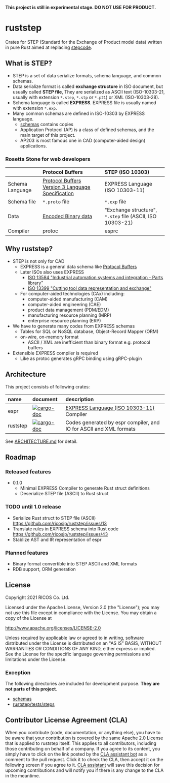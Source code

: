 **This project is still in experimental stage. DO NOT USE FOR PRODUCT.**

ruststep
=========

Crates for STEP (Standard for the Exchange of Product model data) written in pure Rust
aimed at replacing [stepcode](https://github.com/stepcode/stepcode).

What is STEP?
--------------

- STEP is a set of data serialize formats, schema language, and common schemas.
- Data serialize format is called **exchange structure** in ISO document, but usually called **STEP file**,
  They are serialized as ASCII text (ISO-10303-21, usually with extension `*.step`, `*.stp` or `*.p21`) or XML (ISO-10303-28).
- Schema language is called **EXPRESS**. EXPRESS file is usually named with extension `*.exp`.
- Many common schemas are defined in ISO-10303 by EXPRESS language.
  - [schemas](./schemas) contains copies
  - Application Protocol (AP) is a class of defined schemas, and the main target of this project.
  - AP203 is most famous one in CAD (computer-aided design) applications.

### Rosetta Stone for web developers

|                 | Protocol Buffers                                           | STEP (ISO 10303)                                         |
|:----------------|:-----------------------------------------------------------|:---------------------------------------------------------|
| Schema Language | [Protocol Buffers Version 3 Language Specification][pbspec]| EXPRESS Language (ISO 10303-11)                          |
| Schema file     | `*.proto` file                                             | `*.exp` file                                             |
| Data            | [Encoded Binary data][pbencoding]                          | "Exchange structure", `*.step` file (ASCII, ISO 10303-21)|
| Compiler        | protoc                                                     | esprc                                                    |

[pbspec]: https://developers.google.com/protocol-buffers/docs/reference/proto3-spec
[pbencoding]: https://developers.google.com/protocol-buffers/docs/encoding

Why ruststep?
--------------

- STEP is not only for CAD
  - EXPRESS is a general data schema like [Protocol Buffers][pbspec]
  - Later ISOs also uses EXPRESS
    - [ISO 13584 "Industrial automation systems and integration - Parts library"](https://www.iso.org/standard/43423.html)
    - [ISO 13399 "Cutting tool data representation and exchange"](https://www.iso.org/standard/36757.html)
  - For computer-aided technologies (CAx) including:
    - computer-aided manufacturing (CAM)
    - computer-aided engineering (CAE)
    - product data management (PDM/EDM)
    - manufacturing resource planning (MRP)
    - enterprise resource planning (ERP)
- We have to generate many codes from EXPRESS schemas
  - Tables for SQL or NoSQL database, Object-Record Mapper (ORM)
  - on-wire, on-memory format
    - ASCII / XML are inefficient than binary format e.g. protocol buffers
- Extensible EXPRESS compiler is required
  - Like as protoc generates gRPC binding using gRPC-plugin

Architecture
-------------

This project consists of following crates:

| name         | document                                                                    | description                                                        |
|:-------------|:----------------------------------------------------------------------------|:-------------------------------------------------------------------|
| espr         | [![cargo-doc](https://img.shields.io/badge/cargo--doc-espr-blue)][espr-doc]         | [EXPRESS Language (ISO 10303-11)][EXPRESS] Compiler                |
| ruststep     | [![cargo-doc](https://img.shields.io/badge/cargo--doc-ruststep-blue)][ruststep-doc] | Codes generated by espr compiler, and IO for ASCII and XML formats |

[espr-doc]: https://ricosjp.github.io/ruststep/espr/index.html
[ruststep-doc]: https://ricosjp.github.io/ruststep/ruststep/index.html
[EXPRESS]: https://www.iso.org/standard/38047.html

See [ARCHITECTURE.md](./ARCHITECTURE.md) for detail.

Roadmap
--------

### Released features

- 0.1.0
  - Minimal EXPRESS Compiler to generate Rust struct definitions
  - Deserialize STEP file (ASCII) to Rust struct

### TODO until 1.0 release

- Serialize Rust struct to STEP file (ASCII) https://github.com/ricosjp/ruststep/issues/13
- Translate rules in EXPRESS schema into Rust code https://github.com/ricosjp/ruststep/issues/43
- Stablize AST and IR representation of espr

### Planned features

- Binary format convertible into STEP ASCII and XML formats
- RDB support, ORM generation

License
--------
Copyright 2021 RICOS Co. Ltd.

Licensed under the Apache License, Version 2.0 (the "License");
you may not use this file except in compliance with the License.
You may obtain a copy of the License at

http://www.apache.org/licenses/LICENSE-2.0

Unless required by applicable law or agreed to in writing, software
distributed under the License is distributed on an "AS IS" BASIS,
WITHOUT WARRANTIES OR CONDITIONS OF ANY KIND, either express or implied.
See the License for the specific language governing permissions and
limitations under the License.

### Exception

The following directories are included for development purpose.
**They are not parts of this project**.

- [schemas](./schemas)
- [ruststep/tests/steps](./ruststep/tests/steps)

Contributor License Agreement (CLA)
----------------------------------

When you contribute (code, documentation, or anything else),
you have to be aware that your contribution is covered by the same Apache 2.0 License that is applied to ruststep itself.
This applies to all contributors, including those contributing on behalf of a company.
If you agree to its content, you simply have to click on the link posted by the [CLA assistant bot](https://github.com/CLAassistant) as a comment to the pull request.
Click it to check the CLA, then accept it on the following screen if you agree to it.
[CLA assistant](https://cla-assistant.io/) will save this decision for upcoming contributions and will notify you if there is any change to the CLA in the meantime.
